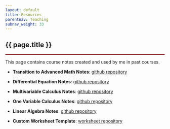 ```yaml
---
layout: default
title: Resources
parentnav: Teaching
subnav_weight: 33
---
```


<div style="border-bottom: 2px  solid #800000;">

## {{ page.title }}

</div>

This page contains course notes created and used by me in past courses.

+ __Transition to Advanced Math Notes__: [github repository](https://github.com/subhadipchowdhury/Notes_Intro_To_Proof)

+ __Differential Equation Notes__: [github repository](https://github.com/subhadipchowdhury/Notes_DiffEq)

+ __Multivariable Calculus Notes__: [github repository](https://github.com/subhadipchowdhury/Notes_Multivariable_Calculus)

+ __One Variable Calculus Notes__: [github repository](https://github.com/subhadipchowdhury/Notes_One_Variable_Calculus)

+ __Linear Algebra Notes__: [github repository](https://github.com/subhadipchowdhury/Notes_Linear_Algebra)

+ __Custom Worksheet Template__: [worksheet repository](https://github.com/subhadipchowdhury/math_worksheet_template)
